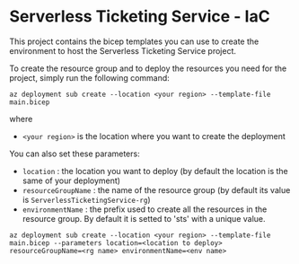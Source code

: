 # Serverless Ticketing Service - IaC

This project contains the bicep templates you can use to create the environment to host the Serverless Ticketing Service project.

To create the resource group and to deploy the resources you need for the project, simply run the following command:

```
az deployment sub create --location <your region> --template-file main.bicep
```

where 
- `<your region>` is the location where you want to create the deployment


You can also set these parameters:

- `location` : the location you want to deploy (by default the location is the same of your deployment)
- `resourceGroupName` : the name of the resource group (by default its value is `ServerlessTicketingService-rg`)
- `environmentName` : the prefix used to create all the resources in the resource group. By default it is setted to 'sts' with a unique value.

```
az deployment sub create --location <your region> --template-file main.bicep --parameters location=<location to deploy> resourceGroupName=<rg name> environmentName=<env name>
```